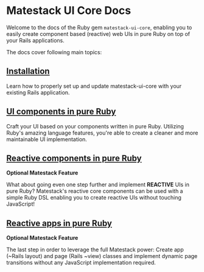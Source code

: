 # Matestack UI Core Docs

Welcome to the docs of the Ruby gem `matestack-ui-core`, enabling you to easily create component based (reactive) web UIs in pure Ruby on top of your Rails applications.

The docs cover following main topics:


## [Installation](/docs/start/100-installation/)

Learn how to properly set up and update matestack-ui-core with your existing Rails application.

## [UI components in pure Ruby](/docs/ui_components/README.md)

Craft your UI based on your components written in pure Ruby. Utilizing Ruby's amazing language features, you're able to create a cleaner and more maintainable UI implementation.

## [Reactive components in pure Ruby](/docs/reactive_components/README.md)

**Optional Matestack Feature**

What about going even one step further and implement **REACTIVE** UIs in pure Ruby? Matestack's reactive core components can be used with a simple Ruby DSL enabling you to create reactive UIs without touching JavaScript!

## [Reactive apps in pure Ruby](/docs/reactive_apps/README.md)

**Optional Matestack Feature**

The last step in order to leverage the full Matestack power: Create app (~Rails layout) and page (Rails ~view) classes and implement dynamic page transitions without any JavaScript implementation required.
